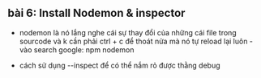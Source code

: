 ## bài 6: Install Nodemon & inspector
- nodemon là nó lắng nghe cái sự thay đổi của những cái file trong sourcode và k cần phải ctrl + c để thoát nửa mà nó tự reload lại luôn - vào search google: npm nodemon

- cách sử dụng --inspect để có thể nắm rỏ được thằng debug